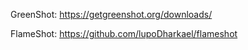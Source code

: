 GreenShot: https://getgreenshot.org/downloads/

FlameShot: https://github.com/lupoDharkael/flameshot